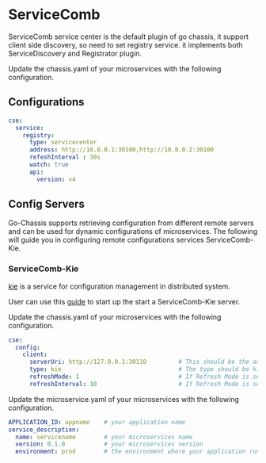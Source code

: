 # ServiceComb

ServiceComb service center is the default plugin of go chassis, it support client side discovery, so need to set registry service. 
it implements both ServiceDiscovery and Registrator plugin.

Update the chassis.yaml of your microservices with the following configuration.

## Configurations

```yaml
cse:
  service:
    registry:
      type: servicecenter
      address: http://10.0.0.1:30100,http://10.0.0.2:30100 
      refeshInterval : 30s       
      watch: true                         
      api:
        version: v4
```

## Config Servers

Go-Chassis supports retrieving configuration from different remote servers and can be used for dynamic configurations of microservices. The following will guide you in configuring remote configurations services ServiceComb-Kie.

### ServiceComb-Kie

[kie](https://github.com/apache/servicecomb-kie) is a service for configuration management in distributed system.

User can use this [guide](https://kie.readthedocs.io/en/latest/get-started.html) to start up the start a ServiceComb-Kie server.

Update the chassis.yaml of your microservices with the following configuration.

```yaml
cse:
  config:
    client:
      serverUri: http://127.0.0.1:30110         # This should be the address of your Kie Server
      type: kie                                 # The type should be kie
      refreshMode: 1                            # If Refresh Mode is set to 1, chassis will pull the configuration periodically. If Refresh Mode is set to 0, chassis will use a long connection to watch the configuration changes and update immediately when the configuration changes.
      refreshInterval: 10                       # If Refresh Mode is set to 1, chassis retrieves the configurations from Kie at this interval. If Refresh Mode is set to 0, chassis uses this time as the timeout for long pulling connections.
```

Update the microservice.yaml of your microservices with the following configuration.

```yaml
APPLICATION_ID: appname    # your application name
service_description:
  name: servicename        # your microservices name
  version: 0.1.0           # your microservices version
  environment: prod        # the environment where your application runs
```
